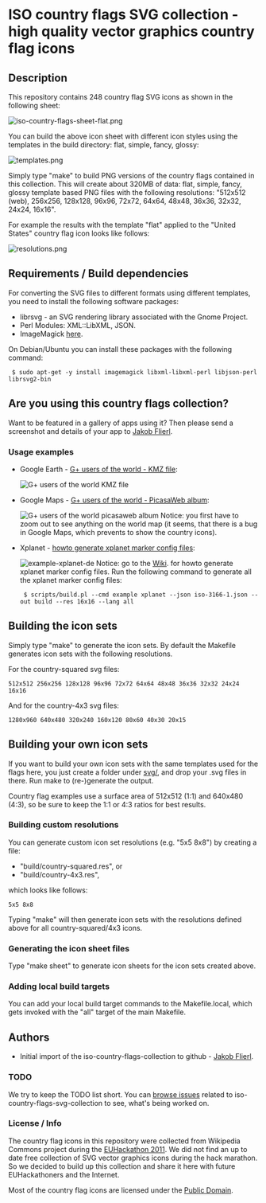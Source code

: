 # ISO country flags SVG collection - high quality vector graphics country flag icons

## Description
This repository contains 248 country flag SVG icons as shown in the following sheet:

![iso-country-flags-sheet-flat.png](https://raw.github.com/koppi/iso-country-flags-svg-collection/master/examples/iso-country-flags-sheet-flat.png "ISO country flags svg collection")

You can build the above icon sheet with different icon styles using the templates in the build directory: flat, simple, fancy, glossy:

![templates.png](https://raw.github.com/koppi/iso-country-flags-svg-collection/master/examples/templates.png "Country flag icons templates")

Simply type "make" to build PNG versions of the country flags contained in this collection. This will create about 320MB of data: flat, simple, fancy, glossy template based PNG files with the following resolutions: "512x512 (web), 256x256, 128x128, 96x96, 72x72, 64x64, 48x48, 36x36, 32x32, 24x24, 16x16".

For example the results with the template "flat" applied to the "United States" country flag icon looks like follows:

![resolutions.png](https://raw.github.com/koppi/iso-country-flags-svg-collection/master/examples/resolutions.png "Country flag icon resoultions")
 
## Requirements / Build dependencies

For converting the SVG files to different formats using different templates, you need to install the following software packages:

* librsvg - an SVG rendering library associated with the Gnome Project.
* Perl Modules: XML::LibXML, JSON.
* ImageMagick [here](http://www.imagemagick.org/).

On Debian/Ubuntu you can install these packages with the following command:

```
 $ sudo apt-get -y install imagemagick libxml-libxml-perl libjson-perl librsvg2-bin
```

## Are you using this country flags collection?

Want to be featured in a gallery of apps using it? Then please send a screenshot and details of your app to [Jakob Flierl](https://github.com/koppi).

### Usage examples

* Google Earth - [G+ users of the world - KMZ file](http://goo.gl/YJjv3):

  ![G+ users of the world KMZ file](https://raw.github.com/koppi/iso-country-flags-svg-collection/master/examples/example-google-earth.png)

* Google Maps - [G+ users of the world - PicasaWeb album](http://goo.gl/mHyJb):

  ![G+ users of the world picasaweb album](https://raw.github.com/koppi/iso-country-flags-svg-collection/master/examples/example-google-maps.png) Notice: you first have to zoom out to see anything on the world map (it seems, that there is a bug in Google Maps, which prevents to show the country icons).

* Xplanet - [howto generate xplanet marker config files](https://github.com/koppi/iso-country-flags-svg-collection/wiki/example-xplanet):

  ![example-xplanet-de](https://raw.github.com/koppi/iso-country-flags-svg-collection/master/examples/example-xplanet-de.png) Notice: go to the [Wiki](https://github.com/koppi/iso-country-flags-svg-collection/wiki/example-xplanet). for howto generate xplanet marker config files. Run the following command to generate all the xplanet marker config files:
  
   ```
    $ scripts/build.pl --cmd example xplanet --json iso-3166-1.json --out build --res 16x16 --lang all
   ```

## Building the icon sets

Simply type "make" to generate the icon sets. By default the Makefile generates icon sets with the following resolutions.

For the country-squared svg files:

```
512x512 256x256 128x128 96x96 72x72 64x64 48x48 36x36 32x32 24x24 16x16
```

And for the country-4x3 svg files:

```
1280x960 640x480 320x240 160x120 80x60 40x30 20x15
```

## Building your own icon sets

If you want to build your own icon sets with the same templates used for the flags here, you just create a folder under [svg/](https://github.com/koppi/iso-country-flags-svg-collection/tree/master/svg), and drop your .svg files in there. Run make to (re-)generate the output.

Country flag examples use a surface area of 512x512 (1:1) and 640x480 (4:3), so be sure to keep the 1:1 or 4:3 ratios for best results.

### Building custom resolutions

You can generate custom icon set resolutions (e.g. "5x5 8x8") by creating a file:

 * "build/country-squared.res", or
 * "build/country-4x3.res",
 
which looks like follows:

```
5x5 8x8
```

Typing "make" will then generate icon sets with the resolutions defined above for all country-squared/4x3 icons.

### Generating the icon sheet files

Type "make sheet" to generate icon sheets for the icon sets created above.

### Adding local build targets

You can add your local build target commands to the Makefile.local, which gets invoked with the "all" target of the main Makefile.

## Authors

* Initial import of the iso-country-flags-collection to github - [Jakob Flierl](https://github.com/koppi).

### TODO

We try to keep the TODO list short. You can [browse issues](https://github.com/koppi/iso-country-flags-svg-collection/issues) related to iso-country-flags-svg-collection to see, what's being worked on.

### License / Info

The country flag icons in this repository were collected from Wikipedia Commons project during the [EUHackathon 2011](http://www.euhackathon.eu/). We did not find an up to date free collection of SVG vector graphics icons during the hack marathon. So we decided to build up this collection and share it here with future EUHackathoners and the Internet.

Most of the country flag icons are licensed under the [Public Domain](http://en.wikipedia.org/wiki/Public_domain).
